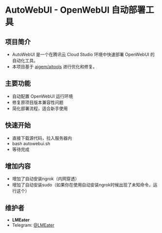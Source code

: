 # AutoWebUI - OpenWebUI 自动部署工具

## 项目简介
- AutoWebUI 是一个在腾讯云 Cloud Studio 环境中快速部署 OpenWebUI 的自动化工具。
- 本项目基于 [aigem/aitools](https://github.com/aigem/aitools) 进行优化和修复。

## 主要功能
- 自动配置 OpenWebUI 运行环境
- 修复原项目版本兼容性问题
- 简化部署流程，适合新手使用

## 快速开始
- 直接下载源代码，拉入服务器内
- bash autowebui.sh
- 等待完成

## 增加内容
- 增加了自动安装ngrok（内网穿透）
- 增加了自动安装sudo（如果你在使用自动安装ngrok时候出现了未知命令，运行这个）

## 维护者
- **LMEater**
- Telegram: [@LMEater](https://t.me/LMEater)
